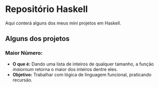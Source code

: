 # Repositório Haskell
Aqui conterá alguns dos meus mini projetos em Haskell.
## Alguns dos projetos
### Maior Número:
- **O que é:** Dando uma lista de inteiros de qualquer tamanho, a função *maiornum* retorna o maior dos inteiros dentre eles.
- **Objetivo:** Trabalhar com lógica de linguagem funcional, praticando recursão.
